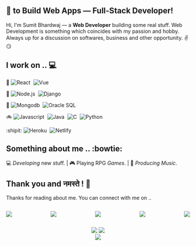 ## 💖 to Build Web Apps — Full-Stack Developer!

Hi, I'm Sumit Bhardwaj — a **Web Developer** building some real stuff. Web Development is something which coincides with my passion and hobby. Always up for a discussion on softwares, business and other opportunity. ✌😏

## I work on .. 💻

:sunrise_over_mountains: ![React](https://img.shields.io/badge/-React-333333?style=for-the-badge&logo=react)&nbsp; ![Vue](https://img.shields.io/badge/-Vue-333333?style=for-the-badge&logo=vue)

:rocket: ![Node.js](https://img.shields.io/badge/-Node.js-333333?style=for-the-badge&logo=node.js)&nbsp; ![Django](https://img.shields.io/badge/-Django-333333?style=for-the-badge&logo=django) 

:bank: ![Mongodb](https://img.shields.io/badge/-MongoDB-333333?style=for-the-badge&logo=mongodb)&nbsp; ![Oracle SQL](https://img.shields.io/badge/-OracleSQL-333333?style=for-the-badge&logo=oracle)

:bike: ![Javascript](https://img.shields.io/badge/-Javascript-333333?style=for-the-badge&logo=javascript)&nbsp; ![Java](https://img.shields.io/badge/-Java-333333?style=for-the-badge&logo=Java&logoColor=FFA518)&nbsp; ![C](https://img.shields.io/badge/-C-333333?style=for-the-badge&logo=C&logoColor=A8B9CC)&nbsp; ![Python](https://img.shields.io/badge/-Python-333333?style=for-the-badge&logo=python) 

:shipit: ![Heroku](https://img.shields.io/badge/-Heroku-333333?style=for-the-badge&logo=heroku)&nbsp; ![Netlify](https://img.shields.io/badge/-Netlify-333333?style=for-the-badge&logo=netlify)

## Something about me .. :bowtie:

💻 _Developing_ new stuff. | 🎮 Playing RPG _Games_. | 🎵 _Producing Music_.

## Thank you and नमस्ते ! 🙏

Thanks for reading about me. You can connect with me on ..
<div style="display:flex; justify-content:space-between">

<a href="https://www.linkedin.com/in/nvkex/" target="_blank"><img src="https://img.shields.io/badge/-Linkedin-333333?style=for-the-badge&logo=linkedin"/></a>

<a href="https://sourcerer.io/nvkex" target="_blank"><img src="https://img.shields.io/badge/-Sourcerer-333333?style=for-the-badge&logo=sourcerer"/></a>

<a href="https://www.instagram.com/nvkex/" target="_blank"><img src="https://img.shields.io/badge/-Instagram-333333?style=for-the-badge&logo=instagram"/></a>

<a href="https://www.twitter.com/nvkex/" target="_blank"><img src="https://img.shields.io/badge/-Twitter-333333?style=for-the-badge&logo=twitter"/></a>

<a href="https://www.youtube.com/channel/UCtjIO4smbuyr7wjKHJQKZ8g" target="_blank"><img src="https://img.shields.io/badge/-Youtube-333333?style=for-the-badge&logo=youtube"/></a>

</div>

<p align="center">
  <img src="https://github-readme-stats.vercel.app/api/?username=nvkex&show_icons=true&title_color=fff&icon_color=79ff97&text_color=9f9f9f&bg_color=151515&hide=issues">
  <img src="https://github-readme-stats.vercel.app/api/top-langs/?username=nvkex&layout=compact&title_color=fff&icon_color=79ff97&text_color=9f9f9f&bg_color=151515"><br>
  <img align='center' src="https://visitor-badge.laobi.icu/badge?page_id=nvkex.visitor-badge">
</p>
